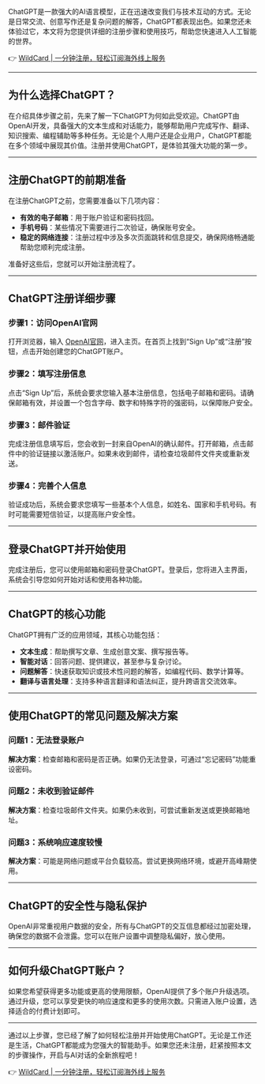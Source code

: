 ChatGPT是一款强大的AI语言模型，正在迅速改变我们与技术互动的方式。无论是日常交流、创意写作还是复杂问题的解答，ChatGPT都表现出色。如果您还未体验过它，本文将为您提供详细的注册步骤和使用技巧，帮助您快速进入人工智能的世界。

👉 [WildCard | 一分钟注册，轻松订阅海外线上服务](https://bit.ly/bewildcard)

---

## 为什么选择ChatGPT？

在介绍具体步骤之前，先来了解一下ChatGPT为何如此受欢迎。ChatGPT由OpenAI开发，具备强大的文本生成和对话能力，能够帮助用户完成写作、翻译、知识搜索、编程辅助等多种任务。无论是个人用户还是企业用户，ChatGPT都能在多个领域中展现其价值。注册并使用ChatGPT，是体验其强大功能的第一步。

---

## 注册ChatGPT的前期准备

在注册ChatGPT之前，您需要准备以下几项内容：

- **有效的电子邮箱**：用于账户验证和密码找回。
- **手机号码**：某些情况下需要进行二次验证，确保账号安全。
- **稳定的网络连接**：注册过程中涉及多次页面跳转和信息提交，确保网络畅通能帮助您顺利完成注册。

准备好这些后，您就可以开始注册流程了。

---

## ChatGPT注册详细步骤

### 步骤1：访问OpenAI官网

打开浏览器，输入 [OpenAI官网](https://www.openai.com)，进入主页。在首页上找到“Sign Up”或“注册”按钮，点击开始创建您的ChatGPT账户。

### 步骤2：填写注册信息

点击“Sign Up”后，系统会要求您输入基本注册信息，包括电子邮箱和密码。请确保邮箱有效，并设置一个包含字母、数字和特殊字符的强密码，以保障账户安全。

### 步骤3：邮件验证

完成注册信息填写后，您会收到一封来自OpenAI的确认邮件。打开邮箱，点击邮件中的验证链接以激活账户。如果未收到邮件，请检查垃圾邮件文件夹或重新发送。

### 步骤4：完善个人信息

验证成功后，系统会要求您填写一些基本个人信息，如姓名、国家和手机号码。有时可能需要短信验证，以提高账户安全性。

---

## 登录ChatGPT并开始使用

完成注册后，您可以使用邮箱和密码登录ChatGPT。登录后，您将进入主界面，系统会引导您如何开始对话和使用各种功能。

---

## ChatGPT的核心功能

ChatGPT拥有广泛的应用领域，其核心功能包括：

- **文本生成**：帮助撰写文章、生成创意文案、撰写报告等。
- **智能对话**：回答问题、提供建议，甚至参与复杂讨论。
- **问题解答**：快速获取知识或技术性问题的解答，如编程代码、数学计算等。
- **翻译与语言处理**：支持多种语言翻译和语法纠正，提升跨语言交流效率。

---

## 使用ChatGPT的常见问题及解决方案

### 问题1：无法登录账户

**解决方案**：检查邮箱和密码是否正确。如果仍无法登录，可通过“忘记密码”功能重设密码。

### 问题2：未收到验证邮件

**解决方案**：检查垃圾邮件文件夹。如果仍未收到，可尝试重新发送或更换邮箱地址。

### 问题3：系统响应速度较慢

**解决方案**：可能是网络问题或平台负载较高。尝试更换网络环境，或避开高峰期使用。

---

## ChatGPT的安全性与隐私保护

OpenAI非常重视用户数据的安全，所有与ChatGPT的交互信息都经过加密处理，确保您的数据不会泄露。您可以在账户设置中调整隐私偏好，放心使用。

---

## 如何升级ChatGPT账户？

如果您希望获得更多功能或更高的使用限额，OpenAI提供了多个账户升级选项。通过升级，您可以享受更快的响应速度和更多的使用次数。只需进入账户设置，选择适合的付费计划即可。

---

通过以上步骤，您已经了解了如何轻松注册并开始使用ChatGPT。无论是工作还是生活，ChatGPT都能成为您强大的智能助手。如果您还未注册，赶紧按照本文的步骤操作，开启与AI对话的全新旅程吧！

👉 [WildCard | 一分钟注册，轻松订阅海外线上服务](https://bit.ly/bewildcard)
